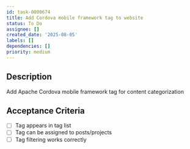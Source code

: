 ```yaml
---
id: task-0000674
title: Add Cordova mobile framework tag to website
status: To Do
assignee: []
created_date: '2025-08-05'
labels: []
dependencies: []
priority: medium
---
```


## Description

Add Apache Cordova mobile framework tag for content categorization

## Acceptance Criteria

- [ ] Tag appears in tag list
- [ ] Tag can be assigned to posts/projects
- [ ] Tag filtering works correctly
